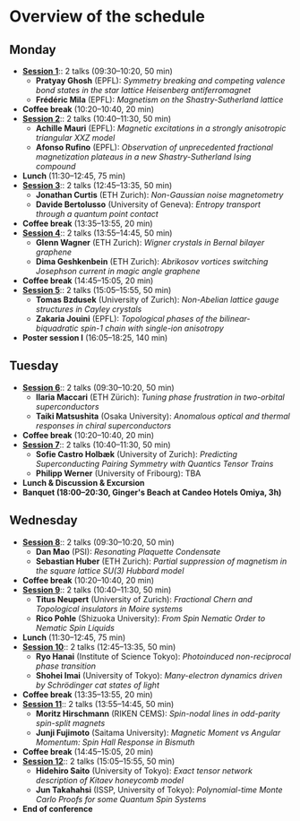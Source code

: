 
# Overview of the schedule

## Monday
- **[Session 1](#session-1)**:: 2 talks (09:30–10:20, 50 min)
  - **Pratyay Ghosh** (EPFL): *Symmetry breaking and competing valence bond states in the star lattice Heisenberg antiferromagnet*
  - **Frédéric Mila** (EPFL): *Magnetism on the Shastry-Sutherland lattice*
- **Coffee break** (10:20–10:40, 20 min)
- **[Session 2](#session-2)**:: 2 talks (10:40–11:30, 50 min)
  - **Achille Mauri** (EPFL): *Magnetic excitations in a strongly anisotropic triangular XXZ model*
  - **Afonso Rufino** (EPFL): *Observation of unprecedented fractional magnetization plateaus in a new Shastry-Sutherland Ising compound*
- **Lunch** (11:30–12:45, 75 min)
- **[Session 3](#session-3)**:: 2 talks (12:45–13:35, 50 min)
  - **Jonathan Curtis** (ETH Zurich): *Non-Gaussian noise magnetometry*
  - **Davide Bertolusso** (University of Geneva): *Entropy transport through a quantum point contact*
- **Coffee break** (13:35–13:55, 20 min)
- **[Session 4](#session-4)**:: 2 talks (13:55–14:45, 50 min)
  - **Glenn Wagner** (ETH Zurich): *Wigner crystals in Bernal bilayer graphene*
  - **Dima Geshkenbein** (ETH Zurich): *Abrikosov vortices switching Josephson current in magic angle graphene*
- **Coffee break** (14:45–15:05, 20 min)
- **[Session 5](#session-5)**:: 2 talks (15:05–15:55, 50 min)
  - **Tomas Bzdusek** (University of Zurich): *Non-Abelian lattice gauge structures in Cayley crystals*
  - **Zakaria Jouini** (EPFL): *Topological phases of the bilinear-biquadratic spin-1 chain with single-ion anisotropy*
- **Poster session I** (16:05–18:25, 140 min)

## Tuesday
- **[Session 6](#session-6)**:: 2 talks (09:30–10:20, 50 min)
  - **Ilaria Maccari** (ETH Zürich): *Tuning phase frustration in two-orbital superconductors*
  - **Taiki Matsushita** (Osaka University): *Anomalous optical and thermal responses in chiral superconductors*
- **Coffee break** (10:20–10:40, 20 min)
- **[Session 7](#session-7)**:: 2 talks (10:40–11:30, 50 min)
  - **Sofie Castro Holbæk** (University of Zurich): *Predicting Superconducting Pairing Symmetry with Quantics Tensor Trains*
  - **Philipp Werner** (University of Fribourg): TBA
- **Lunch & Discussion & Excursion**
- **Banquet (18:00–20:30, Ginger's Beach at Candeo Hotels Omiya, 3h)**

## Wednesday
- **[Session 8](#session-8)**:: 2 talks (09:30–10:20, 50 min)
  - **Dan Mao** (PSI): *Resonating Plaquette Condensate*
  - **Sebastian Huber** (ETH Zurich): *Partial suppression of magnetism in the square lattice SU(3) Hubbard model*
- **Coffee break** (10:20–10:40, 20 min)
- **[Session 9](#session-9)**:: 2 talks (10:40–11:30, 50 min)
  - **Titus Neupert** (University of Zurich): *Fractional Chern and Topological insulators in Moire systems*
  - **Rico Pohle** (Shizuoka University): *From Spin Nematic Order to Nematic Spin Liquids*
- **Lunch** (11:30–12:45, 75 min)
- **[Session 10](#session-10)**:: 2 talks (12:45–13:35, 50 min)
  - **Ryo Hanai** (Institute of Science Tokyo): *Photoinduced non-reciprocal phase transition*
  - **Shohei Imai** (University of Tokyo): *Many-electron dynamics driven by Schrödinger cat states of light*
- **Coffee break** (13:35–13:55, 20 min)
- **[Session 11](#session-11)**:: 2 talks (13:55–14:45, 50 min)
  - **Moritz Hirschmann** (RIKEN CEMS): *Spin-nodal lines in odd-parity spin-split magnets*
  - **Junji Fujimoto** (Saitama University): *Magnetic Moment vs Angular Momentum: Spin Hall Response in Bismuth*
- **Coffee break** (14:45–15:05, 20 min)
- **[Session 12](#session-12)**:: 2 talks (15:05–15:55, 50 min)
  - **Hidehiro Saito** (University of Tokyo): *Exact tensor network description of Kitaev honeycomb model*
  - **Jun Takahahsi** (ISSP, University of Tokyo): *Polynomial-time Monte Carlo Proofs for some Quantum Spin Systems*
- **End of conference**